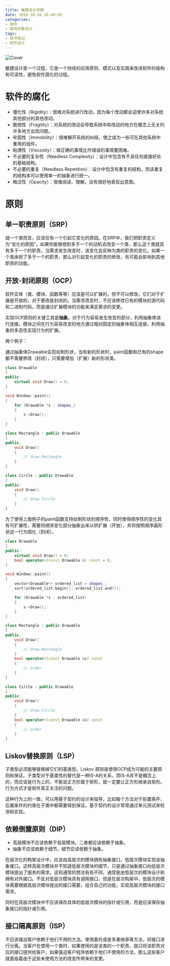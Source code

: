 ```yaml
---
title: 敏捷设计书摘  
date: 2016-10-26 16:49:50
categories:
- 软件
- 面向对象设计
tags: 
- 读书笔记 
- 软件设计
---
```


![Cover](/images/agile-design.jpg)

敏捷设计是一个过程，它是一个持续的应用原则、模式以及实践来改进软件的结构和可读性，避免软件腐化的过程。

<!-- more -->

# 软件的腐化
- 僵化性（Rigidity）：很难对系统进行改动，因为每个改动都会迫使许多对系统其他部分的其他改动。
- 脆弱性（Fragility）：对系统的改动会导致系统中和改动的地方在概念上无关的许多地方出现问题。
- 牢固性（Immobility）：很难解开系统的纠结，使之成为一些可在其他系统中重用的组件。
- 粘滞性（Viscosity）：做正确的事情比作错误的事情要困难。
- 不必要的复杂性（Needless Complexity）：设计中包含有不具任何直接好处的基础结构。
- 不必要的重复（Needless Repetition）：设计中包含有重复的结构，而该重复的结构本可以使用单一的抽象进行统一。
- 晦涩性（Opacity）：很难阅读、理解。没有很好地表现出意图。

# 原则

## 单一职责原则（SRP）

就一个类而言，应该仅有一个引起它变化的原因。在SRP中，我们把职责定义为“变化的原因”。如果你能够想到多于一个的动机去改变一个类，那么这个类就具有多于一个的职责。当需求发生改变时，该变化会反映为类的职责的变化。如果一个类承担了多于一个的职责，那么对引起变化的职责的修改，有可能会影响到其他职责的功能。

## 开放-封闭原则（OCP）

软件实体（类、模块、函数等等）应该是可以扩展的，但不可以修改，它们对于扩展是开放的，对于更改是封闭的。当需求改变时，不应该修改已有的模块的源代码和二进制代码，而是通过扩展模块的功能来满足需求的变更。

实现OCP原则的关键工具是**抽象**。对于行为容易发生改变的部分，利用抽象体进行连接。模块之间在行为容易改变的地方通过相对固定的抽象体相互连接，利用抽象的多态性实现行为的扩展。

两个例子：

通过抽象体Drawable实现绘制形状，当有新的形状时，paint函数和已有的shape都不需要修改（封闭），只需要增加（扩展）新的形状类。

```c++
class Drawable
{
public:
    virtual void Draw() = 0;
}

void Window::paint()
{
    for (Drawable *s : shapes_)
    {
        s->Draw();
    }
}

class Rectangle : public Drawable
{
public:
    void Draw()
    {
        // draw Rectangle
    }
}

class Circle : public Drawable
{
public:
    void Draw()
    {
        // draw Circle
    }
}

```

为了使得上面例子的paint函数支持绘制形状的顺序性，同时使得顺序性的变化具有可扩展性，需要将顺序变化部分抽象出来以供扩展（开放），并将按照顺序画形状这一行为固化（封闭）。

```c++
class Drawable
{
public:
    virtual void Draw() = 0;
    bool operator<(const Drawable &) const = 0;
}

void Window::paint()
{
    vector<Drawable*> ordered_list = shapes_;
    sort(ordered_list.begin(), ordered_list.end());

    for (Drawable *s : ordered_list)
    {
        s->Draw();
    }
}

class Rectangle : public Drawable
{
public:
    void Draw()
    {
        // draw Rectangle
    }
    bool operator<(const Drawable &s) const 
    {
        // order
    }
}

class Circle : public Drawable
{
public:
    void Draw()
    {
        // draw Circle
    }
    bool operator<(const Drawable &s) const 
    {
        // order
    }
}

```

## Liskov替换原则（LSP）

子类型必须能够替换掉它们的基类型。Liskov 原则是使得OCP成为可能的主要原则和保证。子类型对于基类性的替代是一种IS-A的关系，而IS-A并不是概念上的，而应该是行为上的，不能说正方形属于矩形，就一定要让正方形继承自矩形。行为方式才是软件真正关注的问题。

这种行为上的一致，可以用基于契约的设计来指导，比如每个方法对于前置条件、后置条件的约束在子类中都需要得到保证。基于契约的设计常常通过单元测试来检测和实现。

## 依赖倒置原则（DIP）

- 高层模块不应该依赖于低层模块。二者都应该依赖于抽象。
- 抽象不应该依赖于细节。细节应该依赖于抽象。

在层次化的构架设计中，应该由高层次的模块拥有抽象接口，低层次模块实现该抽象接口。这样高层次模块并不知道低层次模块的细节，只是通过抽象接口向低层次模块提出了服务的需求。这和通常的想法有些不同，通常是由低层次的模块设计和拥有对外接口。不反对低层次模块具有调用接口，但是在层次构架中，低层次的模块需要根据高层次模块提出的接口需要，组合自己的功能，实现高层次模块的接口需求。

同时在高层次模块中不应该保存具体的低层次模块的指针或引用，而是应该保存抽象接口的指针或引用。


## 接口隔离原则（ISP）

不应该强迫客户依赖于他们不用的方法。使用委托或是多重继承等方法，将接口进行分离。当客户在使用一个类时，如果使用的是该类的一个职责，就只将该职责对应的接口提供给客户。如果强迫客户程序依赖于他们不使用的方法，那么这些客户就面临着由于这些未使用方法的改变所带来的变更。
